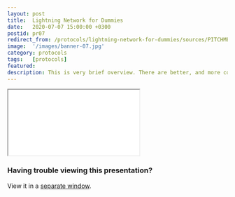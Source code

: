 ```yaml
---
layout: post
title:  Lightning Network for Dummies
date:   2020-07-07 15:00:00 +0300
postid: pr07
redirect_from: /protocols/lightning-network-for-dummies/sources/PITCHME.link.html
image:  '/images/banner-07.jpg'
category: protocols
tags:   [protocols]
featured:
description: This is very brief overview. There are better, and more complete introductions out there
---
```


<iframe class="tlu-iframe" src="/images/protocols/lightning/PITCHME.html"></iframe>

### Having trouble viewing this presentation?

View it in a [separate window](/images/protocols/lightning/PITCHME.html).
